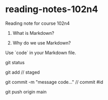 # reading-notes-102n4
Reading note for course 102n4


1. What is Markdown?

2. Why do we use Markdown?

Use \`code\` in your Markdown file.

<!-- Git Status -->
git status 

<!-- Git FLOW: acp -->

git add <file>  // staged

git commit -m "message code..."  // commit #id

git push origin main